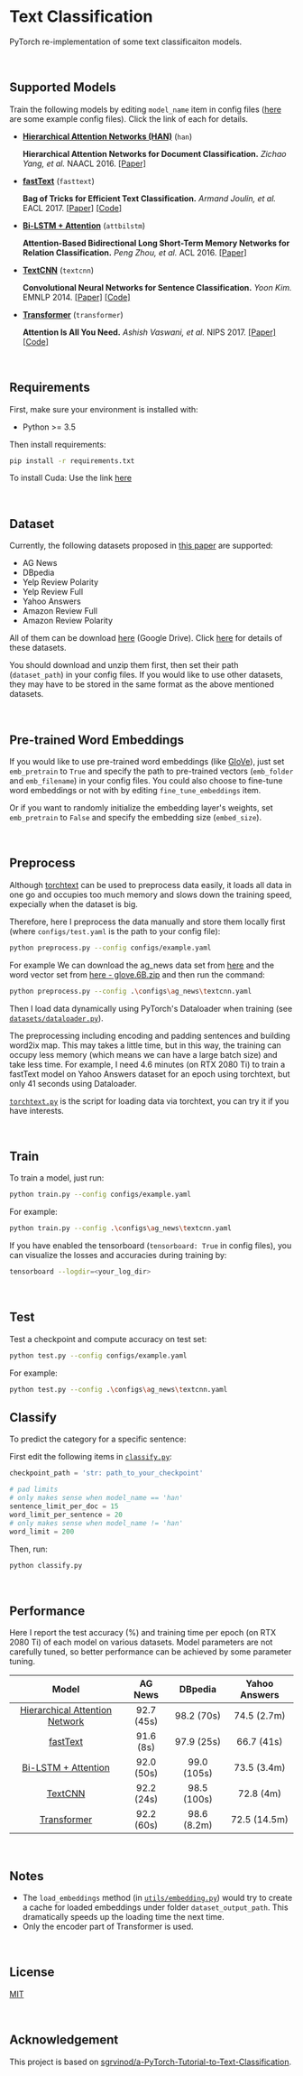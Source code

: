 # Text Classification

PyTorch re-implementation of some text classificaiton models.


&nbsp;

## Supported Models

Train the following models by editing `model_name` item in config files ([here](https://github.com/Renovamen/Text-Classification/tree/master/configs) are some example config files). Click the link of each for details.

- [**Hierarchical Attention Networks (HAN)**](https://github.com/Renovamen/Text-Classification/tree/master/models/HAN) (`han`)

    **Hierarchical Attention Networks for Document Classification.** *Zichao Yang, et al.* NAACL 2016. [[Paper]](https://www.aclweb.org/anthology/N16-1174.pdf)

- [**fastText**](https://github.com/Renovamen/Text-Classification/tree/master/models/fastText) (`fasttext`)

    **Bag of Tricks for Efficient Text Classification.** *Armand Joulin, et al.* EACL 2017. [[Paper]](https://www.aclweb.org/anthology/E17-2068.pdf) [[Code]](https://github.com/facebookresearch/fastText)

- [**Bi-LSTM + Attention**](https://github.com/Renovamen/Text-Classification/tree/master/models/AttBiLSTM) (`attbilstm`)

    **Attention-Based Bidirectional Long Short-Term Memory Networks for Relation Classification.** *Peng Zhou, et al.* ACL 2016. [[Paper]](https://www.aclweb.org/anthology/P16-2034.pdf)

- [**TextCNN**](https://github.com/Renovamen/Text-Classification/tree/master/models/TextCNN) (`textcnn`)

    **Convolutional Neural Networks for Sentence Classification.** *Yoon Kim.* EMNLP 2014. [[Paper]](https://www.aclweb.org/anthology/D14-1181.pdf) [[Code]](https://github.com/yoonkim/CNN_sentence)

- [**Transformer**](https://github.com/Renovamen/Text-Classification/tree/master/models/Transformer) (`transformer`)

    **Attention Is All You Need.** *Ashish Vaswani, et al.* NIPS 2017. [[Paper]](https://papers.nips.cc/paper/7181-attention-is-all-you-need.pdf) [[Code]](https://github.com/tensorflow/tensor2tensor/blob/master/tensor2tensor/models/transformer.py)


&nbsp;

## Requirements

First, make sure your environment is installed with:

- Python >= 3.5

Then install requirements:

```bash
pip install -r requirements.txt
```

To install Cuda: Use the link [here](https://developer.nvidia.com/cuda-downloads?target_os=Windows&target_arch=x86_64&target_version=11&target_type=exe_local)

&nbsp;

## Dataset

Currently, the following datasets proposed in [this paper](https://papers.nips.cc/paper/5782-character-level-convolutional-networks-for-text-classification.pdf) are supported:

- AG News   
- DBpedia
- Yelp Review Polarity
- Yelp Review Full
- Yahoo Answers
- Amazon Review Full
- Amazon Review Polarity

All of them can be download [here](https://drive.google.com/drive/u/0/folders/0Bz8a_Dbh9Qhbfll6bVpmNUtUcFdjYmF2SEpmZUZUcVNiMUw1TWN6RDV3a0JHT3kxLVhVR2M) (Google Drive). Click [here](notes/datasets.md) for details of these datasets.

You should download and unzip them first, then set their path (`dataset_path`) in your config files. If you would like to use other datasets, they may have to be stored in the same format as the above mentioned datasets.


&nbsp;

## Pre-trained Word Embeddings

If you would like to use pre-trained word embeddings (like [GloVe](https://github.com/stanfordnlp/GloVe)), just set `emb_pretrain` to `True` and specify the path to pre-trained vectors (`emb_folder` and `emb_filename`) in your config files. You could also choose to fine-tune word embeddings or not with by editing `fine_tune_embeddings` item.

Or if you want to randomly initialize the embedding layer's weights, set `emb_pretrain` to `False` and specify the embedding size (`embed_size`).


&nbsp;

## Preprocess

Although [torchtext](https://github.com/pytorch/text) can be used to preprocess data easily, it loads all data in one go and occupies too much memory and slows down the training speed, expecially when the dataset is big. 

Therefore, here I preprocess the data manually and store them locally first (where `configs/test.yaml` is the path to your config file):

```bash
python preprocess.py --config configs/example.yaml 
```

For example
We can download the ag_news data set from [here](https://drive.google.com/file/d/0Bz8a_Dbh9QhbUDNpeUdjb0wxRms/view?resourcekey=0-Q5sv-6rQnLTJArwcASJJow) and the word vector set from [here - glove.6B.zip](https://nlp.stanford.edu/projects/glove/) and then run the command:

```bash
python preprocess.py --config .\configs\ag_news\textcnn.yaml
```



Then I load data dynamically using PyTorch's Dataloader when training (see [`datasets/dataloader.py`](datasets/dataloader.py)).

The preprocessing including encoding and padding sentences and building word2ix map. This may takes a little time, but in this way, the training can occupy less memory (which means we can have a large batch size) and take less time. For example, I need 4.6 minutes (on RTX 2080 Ti) to train a fastText model on Yahoo Answers dataset for an epoch using torchtext, but only 41 seconds using Dataloader.

[`torchtext.py`](https://github.com/Renovamen/Text-Classification/blob/abandoned/datasets/torchtext.py) is the script for loading data via torchtext, you can try it if you have interests.


&nbsp;

## Train

To train a model, just run:

```bash
python train.py --config configs/example.yaml
```


For example:

```bash
python train.py --config .\configs\ag_news\textcnn.yaml
```

If you have enabled the tensorboard (`tensorboard: True` in config files), you can visualize the losses and accuracies during training by:

```bash
tensorboard --logdir=<your_log_dir>
```

&nbsp;

## Test

Test a checkpoint and compute accuracy on test set:

```bash
python test.py --config configs/example.yaml
```

For example:

```bash
python test.py --config .\configs\ag_news\textcnn.yaml
```



## Classify

To predict the category for a specific sentence:

First edit the following items in [`classify.py`](classify.py):

```python
checkpoint_path = 'str: path_to_your_checkpoint'

# pad limits
# only makes sense when model_name == 'han'
sentence_limit_per_doc = 15
word_limit_per_sentence = 20
# only makes sense when model_name != 'han'
word_limit = 200
```

Then, run:

```bash
python classify.py
```


&nbsp;

## Performance

Here I report the test accuracy (%) and training time per epoch (on RTX 2080 Ti) of each model on various datasets. Model parameters are not carefully tuned, so better performance can be achieved by some parameter tuning.

|                            Model                             |  AG News   |   DBpedia   | Yahoo Answers |
| :----------------------------------------------------------: | :--------: | :---------: | :-----------: |
| [Hierarchical Attention Network](https://github.com/Renovamen/Text-Classification/tree/master/models/HAN) | 92.7 (45s) | 98.2 (70s)  |  74.5 (2.7m)  |
| [fastText](https://github.com/Renovamen/Text-Classification/tree/master/models/fastText) | 91.6 (8s)  | 97.9 (25s)  |  66.7 (41s)   |
| [Bi-LSTM + Attention ](https://github.com/Renovamen/Text-Classification/tree/master/models/AttBiLSTM) | 92.0 (50s) | 99.0 (105s) |  73.5 (3.4m)  |
| [TextCNN ](https://github.com/Renovamen/Text-Classification/tree/master/models/TextCNN) | 92.2 (24s) | 98.5 (100s) |   72.8 (4m)   |
| [Transformer](https://github.com/Renovamen/Text-Classification/tree/master/models/Transformer) | 92.2 (60s) | 98.6 (8.2m) |  72.5 (14.5m)  |


&nbsp;

## Notes

- The `load_embeddings` method (in [`utils/embedding.py`](utils/embedding.py)) would try to create a cache for loaded embeddings under folder `dataset_output_path`. This dramatically speeds up the loading time the next time.
- Only the encoder part of Transformer is used.


&nbsp;

## License

[MIT](LICENSE)


&nbsp;

## Acknowledgement

This project is based on [sgrvinod/a-PyTorch-Tutorial-to-Text-Classification](https://github.com/sgrvinod/a-PyTorch-Tutorial-to-Text-Classification).
